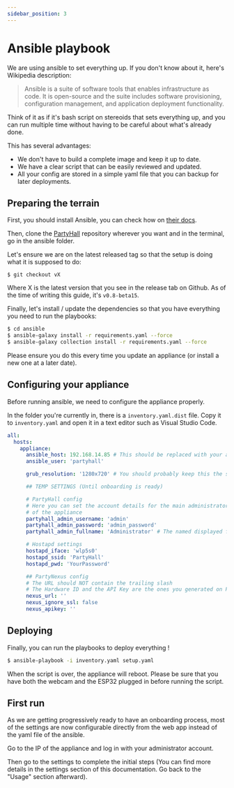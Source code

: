 ```yaml
---
sidebar_position: 3
---
```


# Ansible playbook

We are using ansible to set everything up. If you don't know about it, here's Wikipedia description:

> Ansible is a suite of software tools that enables infrastructure as code. It is open-source and the suite includes software provisioning, configuration management, and application deployment functionality.

Think of it as if it's bash script on stereoids that sets everything up, and you can run multiple time without having to be careful about what's already done.

This has several advantages:
- We don't have to build a complete image and keep it up to date.
- We have a clear script that can be easily reviewed and updated.
- All your config are stored in a simple yaml file that you can backup for later deployments.

## Preparing the terrain

First, you should install Ansible, you can check how on [their docs](https://docs.ansible.com/ansible/latest/installation_guide/installation_distros.html).

Then, clone the [PartyHall](https://github.com/PartyHall/partyhall) repository wherever you want and in the terminal, go in the ansible folder.

Let's ensure we are on the latest released tag so that the setup is doing what it is supposed to do:
```
$ git checkout vX
```

Where X is the latest version that you see in the release tab on Github. As of the time of writing this guide, it's `v0.8-beta15`.


Finally, let's install / update the dependencies so that you have everything you need to run the playbooks:
```sh
$ cd ansible
$ ansible-galaxy install -r requirements.yaml --force
$ ansible-galaxy collection install -r requirements.yaml --force
```

Please ensure you do this every time you update an appliance (or install a new one at a later date).

## Configuring your appliance

Before running ansible, we need to configure the appliance properly.

In the folder you're currently in, there is a `inventory.yaml.dist` file. Copy it to `inventory.yaml` and open it in a text editor such as Visual Studio Code.

```yaml
all:
  hosts:
    appliance:
      ansible_host: 192.168.14.85 # This should be replaced with your appliance's IP
      ansible_user: 'partyhall'

      grub_resolution: '1280x720' # You should probably keep this the same

      ## TEMP SETTINGS (Until onboarding is ready)

      # PartyHall config
      # Here you can set the account details for the main administrator account
      # of the appliance
      partyhall_admin_username: 'admin'
      partyhall_admin_password: 'admin_password'
      partyhall_admin_fullname: 'Administrator' # The named displayed for singer (karaoke) or participant (quiz)

      # Hostapd settings
      hostapd_iface: 'wlp5s0'
      hostapd_ssid: 'PartyHall'
      hostapd_pwd: 'YourPassword'

      ## PartyNexus config
      # The URL should NOT contain the trailing slash
      # The Hardware ID and the API Key are the ones you generated on PartyNexus
      nexus_url: ''
      nexus_ignore_ssl: false
      nexus_apikey: ''
```

## Deploying

Finally, you can run the playbooks to deploy everything !

```sh
$ ansible-playbook -i inventory.yaml setup.yaml
```

When the script is over, the appliance will reboot. Please be sure that you have both the webcam and the ESP32 plugged in before running the script.

## First run

As we are getting progressively ready to have an onboarding process, most of the settings are now configurable directly from the web app instead of the yaml file of the ansible.

Go to the IP of the appliance and log in with your administrator account.

Then go to the settings to complete the initial steps (You can find more details in the settings section of this documentation. Go back to the "Usage" section afterward).